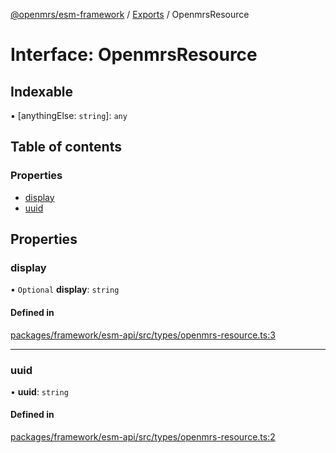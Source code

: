 [@openmrs/esm-framework](../API.md) / [Exports](../modules.md) / OpenmrsResource

# Interface: OpenmrsResource

## Indexable

▪ [anythingElse: `string`]: `any`

## Table of contents

### Properties

- [display](openmrsresource.md#display)
- [uuid](openmrsresource.md#uuid)

## Properties

### display

• `Optional` **display**: `string`

#### Defined in

[packages/framework/esm-api/src/types/openmrs-resource.ts:3](https://github.com/openmrs/openmrs-esm-core/blob/master/packages/framework/esm-api/src/types/openmrs-resource.ts#L3)

___

### uuid

• **uuid**: `string`

#### Defined in

[packages/framework/esm-api/src/types/openmrs-resource.ts:2](https://github.com/openmrs/openmrs-esm-core/blob/master/packages/framework/esm-api/src/types/openmrs-resource.ts#L2)
